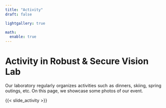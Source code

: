 ```yaml
---
title: "Activity"
draft: false

lightgallery: true

math:
  enable: true
---
```


# Activity in Robust & Secure Vision Lab

<p style="text-align:justify">
Our laboratory regularly organizes activities such as dinners, skiing, spring outings, etc. On this page, we showcase some photos of our event.
</p>

{{< slide_activity >}}

